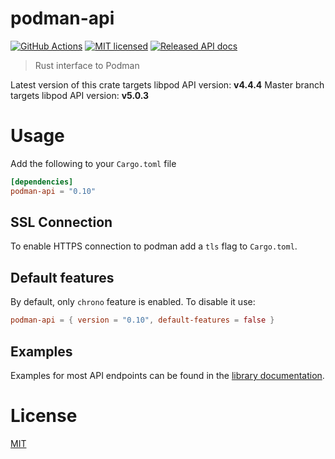# podman-api

[![GitHub Actions](https://github.com/vv9k/podman-api-rs/workflows/Main/badge.svg)](https://github.com/vv9k/podman-api-rs/actions) [![MIT licensed](https://img.shields.io/badge/license-MIT-blue.svg)](./LICENSE) [![Released API docs](https://docs.rs/podman-api/badge.svg)](http://docs.rs/podman-api)


> Rust interface to Podman

Latest version of this crate targets libpod API version: **v4.4.4**
Master branch targets libpod API version: **v5.0.3**

# Usage

Add the following to your `Cargo.toml` file

```toml
[dependencies]
podman-api = "0.10"
```

## SSL Connection

To enable HTTPS connection to podman add a `tls` flag to `Cargo.toml`.

## Default features

By default, only `chrono` feature is enabled. To disable it use:

```toml
podman-api = { version = "0.10", default-features = false }
```

## Examples

Examples for most API endpoints can be found in the [library documentation](https://docs.rs/podman-api/).


# License
[MIT](https://github.com/vv9k/podman-api-rs/blob/master/LICENSE)
